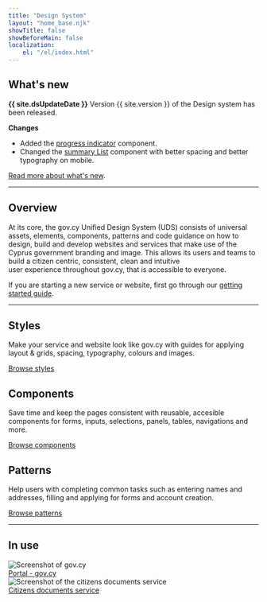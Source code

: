 ```yaml
---
title: "Design System"
layout: "home_base.njk"
showTitle: false
showBeforeMain: false
localization: 
    el: "/el/index.html"
---
```


## What's new

**{{ site.dsUpdateDate }}**
Version {{ site.version }} of the Design system has been released.

**Changes**
- Added the [progress indicator](https://gov-cy.github.io/govcy-design-system-docs/components/progress_indicator/) component.
- Changed the [summary List](https://gov-cy.github.io/govcy-design-system-docs/components/summary_list/) component with better spacing and better typography on mobile.

[Read more about what's new](whats-new/).

<hr>

## Overview
At its core, the gov.cy Unified Design System (UDS) consists of universal assets, elements, components, patterns and code guidance on how to design, build and develop websites and services that make use of the Cyprus government branding and image. This allows its users and teams to build a citizen centric, consistent, clean and intuitive user experience throughout gov.cy, that is accessible to everyone. 

If you are starting a new service or website, first go through our [getting started guide](getting-started/).

<hr>
<div class="govcy-container govcy-py-3">
    <div class="govcy-row">
        <div class="govcy-col-md-4 govcy-my-2">
            <div class="govcy-bg-main-shade-3 govcy-p-7 govcy-d-flex govcy-flex-column govcy-h-100">
                <h2 class="govcy-pt-0">Styles</h2>
                <p class="govcy-flex-fill">Make your service and website look like gov.cy with guides for applying layout &amp; grids, spacing, typography, colours and images.</p>
                <div><a href="./styles/index.html">Browse styles</a></div>
            </div>
        </div>
        <div class="govcy-col-md-4 govcy-my-2">
            <div class="govcy-bg-main-shade-3 govcy-p-7 govcy-d-flex govcy-flex-column govcy-h-100">
                <h2 class="govcy-pt-0">Components</h2>
                <p class="govcy-flex-fill">Save time and keep the pages consistent with reusable, accesible components for forms, inputs, selections, panels, tables, navigations and more.</p>
                <div><a href="./components/index.html">Browse components</a></div>
            </div>
        </div>
        <div class="govcy-col-md-4 govcy-my-2">
            <div class="govcy-bg-main-shade-3 govcy-p-7 govcy-d-flex govcy-flex-column govcy-h-100">
                <h2 class="govcy-pt-0">Patterns</h2>
                <p class="govcy-flex-fill">Help users with completing common tasks such as entering names and addresses, filling and applying for forms and account creation.</p>
                <div><a href="./patterns/index.html">Browse patterns</a></div>
            </div>
        </div>
    </div>
</div>
<hr>
<section class="govcy-my-5">
    <div class="govcy-container">
        <h2>In use</h2>
        <div class="govcy-row govcy-row-cols-1 govcy-row-cols-md-2 govcy-row-cols-lg-3">
            <div class="col govcy-mb-4">
                <div>
                    <div class="govcy-bg-main-shade-3 govcy-p-3 govcy-mb-1">
                        <img src="./img/gov-cy-website.jpg" alt="Screenshot of gov.cy" class="w-100 govcy-m-0">
                    </div>
                    <div><a href="https://www.gov.cy" target="_blank">Portal - gov.cy</a></div>
                </div>
            </div>
            <div class="col govcy-mb-4">
                <div>
                    <div class="govcy-bg-main-shade-3 govcy-p-3 govcy-mb-1">
                        <img src="./img/citizen-docs-website.jpg" alt="Screenshot of the citizens documents service" class="w-100 govcy-m-0">
                    </div>
                    <div><a href="https://citizen-documents.service.gov.cy/" target="_blank">Citizens documents service</a></div>
                </div>
            </div>
        </div>
    </div>
</section>